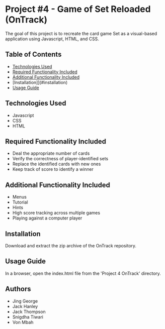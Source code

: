 # Project #4 - Game of Set Reloaded (OnTrack)
The goal of this project is to recreate the card game Set as a visual-based application using Javascript, HTML, and CSS.

## Table of Contents
* [Technologies Used](#technologies-used)
* [Required Functionality Included](#required-functionality)
* [Additional Functionality Included](#additional-functionality)
* [Installation]](#installation)
* [Usage Guide](#usage-guide)

## Technologies Used
* Javascript
* CSS
* HTML

## Required Functionality Included
- Deal the appropriate number of cards
- Verify the correctness of player-identified sets
- Replace the identified cards with new ones
- Keep track of score to identify a winner

## Additional Functionality Included
- Menus
- Tutorial
- Hints
- High score tracking across multiple games
- Playing against a computer player

## Installation
Download and extract the zip archive of the OnTrack repository.

## Usage Guide
In a browser, open the index.html file from the 'Project 4 OnTrack' directory.

## Authors
- Jing George
- Jack Hanley
- Jack Thompson
- Snigdha Tiwari
- Von Mbah
